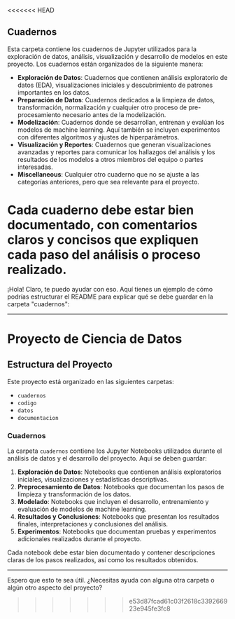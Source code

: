 <<<<<<< HEAD
## Cuadernos

Esta carpeta contiene los cuadernos de Jupyter utilizados para la exploración de datos, análisis, visualización y desarrollo de modelos en este proyecto. Los cuadernos están organizados de la siguiente manera:

- **Exploración de Datos**: Cuadernos que contienen análisis exploratorio de datos (EDA), visualizaciones iniciales y descubrimiento de patrones importantes en los datos.
- **Preparación de Datos**: Cuadernos dedicados a la limpieza de datos, transformación, normalización y cualquier otro proceso de pre-procesamiento necesario antes de la modelización.
- **Modelización**: Cuadernos donde se desarrollan, entrenan y evalúan los modelos de machine learning. Aquí también se incluyen experimentos con diferentes algoritmos y ajustes de hiperparámetros.
- **Visualización y Reportes**: Cuadernos que generan visualizaciones avanzadas y reportes para comunicar los hallazgos del análisis y los resultados de los modelos a otros miembros del equipo o partes interesadas.
- **Miscellaneous**: Cualquier otro cuaderno que no se ajuste a las categorías anteriores, pero que sea relevante para el proyecto.

Cada cuaderno debe estar bien documentado, con comentarios claros y concisos que expliquen cada paso del análisis o proceso realizado.
=======
¡Hola! Claro, te puedo ayudar con eso. Aquí tienes un ejemplo de cómo podrías estructurar el README para explicar qué se debe guardar en la carpeta "cuadernos":

---

# Proyecto de Ciencia de Datos

## Estructura del Proyecto

Este proyecto está organizado en las siguientes carpetas:

- `cuadernos`
- `codigo`
- `datos`
- `documentacion`

### Cuadernos

La carpeta `cuadernos` contiene los Jupyter Notebooks utilizados durante el análisis de datos y el desarrollo del proyecto. Aquí se deben guardar:

1. **Exploración de Datos**: Notebooks que contienen análisis exploratorios iniciales, visualizaciones y estadísticas descriptivas.
2. **Preprocesamiento de Datos**: Notebooks que documentan los pasos de limpieza y transformación de los datos.
3. **Modelado**: Notebooks que incluyen el desarrollo, entrenamiento y evaluación de modelos de machine learning.
4. **Resultados y Conclusiones**: Notebooks que presentan los resultados finales, interpretaciones y conclusiones del análisis.
5. **Experimentos**: Notebooks que documentan pruebas y experimentos adicionales realizados durante el proyecto.

Cada notebook debe estar bien documentado y contener descripciones claras de los pasos realizados, así como los resultados obtenidos.

---

Espero que esto te sea útil. ¿Necesitas ayuda con alguna otra carpeta o algún otro aspecto del proyecto?
>>>>>>> e53d87fcad61c03f2618c339266923e945fe3fc8
